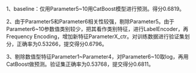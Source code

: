 1、baseline：仅用Parameter5~10用CatBoost模型进行预测。得分0.6819。



2、由于Parameter5和Parameter6相关性较强，剔除Parameter5。由于Parameter6~10参数值类别较少，把其看作类别特征，进行LabelEncoder，再Frequency Encoding，增加新特征ParameterX_ctr。对训练数据进行验证集划分，正确率为0.53266，提交得分0.6796。



3、剔除数值型特征Parameter1~Parameter4，对Parameter6~10取log，再用CatBoost做预测。验证集正确率为0.53768，提交得分0.6811。

